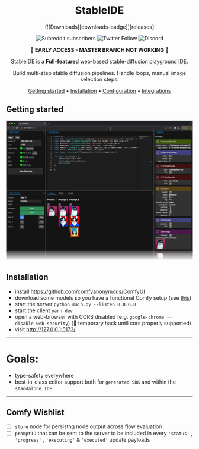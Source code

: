 <div align="center">

# StableIDE

[![Downloads][downloads-badge]][releases]

<!-- https://shields.io/ -->

![Subreddit subscribers](https://img.shields.io/reddit/subreddit-subscribers/StableIDE?style=social)
![Twitter Follow](https://img.shields.io/twitter/follow/StableIDE?style=social)
![Discord](https://img.shields.io/discord/1086641379104542720)

**🔴 EARLY ACCESS - MASTER BRANCH NOT WORKING 🔴**

StableIDE is a **Full-featured** web-based stable-diffusion playground IDE.

Build multi-step stable diffusion pipelines.
Handle loops, manual image selection steps.

[Getting started](#getting-started) •
[Installation](#installation) •
[Configuration](#configuration) •
[Integrations](#third-party-integrations)

</div>

## Getting started

![](docs/images/2023-03-14_06-47-30.png)

## Installation

-   install https://github.com/comfyanonymous/ComfyUI
-   download some models so you have a functional Comfy setup (see [this](scripts/download-models.sh))
-   start the server `python main.py --listen 0.0.0.0`
-   start the client `yarn dev`
-   open a web-browser with CORS disabled (e.g. `google-chrome --disable-web-security`) (🔴 temporary hack until cors properly supported)
-   visit http://127.0.0.1:5173/

---

# Goals:

-   type-safety everywhere
-   best-in-class editor support both for `generated SDK` and within the `standalone IDE`.

---

## Comfy Wishlist

-   [ ] `store` node for persistng node output across flow evaluation
-   [ ] `promptID` that can be sent to the server to be included in every `'status'` , `'progress'` , `'executing'` & `'executed'` update payloads
